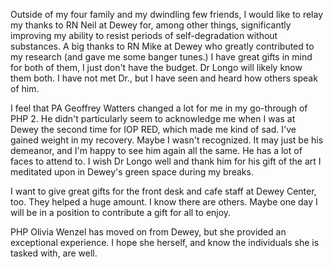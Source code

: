 Outside of my four family and my dwindling few friends, I would like to relay my thanks to RN Neil at Dewey for, among other things, significantly improving my ability to resist periods of self-degradation without substances. A big thanks to RN Mike at Dewey who greatly contributed to my research (and gave me some banger tunes.) I have great gifts in mind for both of them, I just don't have the budget. Dr Longo will likely know them both. I have not met Dr., but I have seen and heard how others speak of him.   

I feel that PA Geoffrey Watters changed a lot for me in my go-through of PHP 2. He didn't particularly seem to acknowledge me when I was at Dewey the second time for IOP RED, which made me kind of sad. I've gained weight in my recovery. Maybe I wasn't recognized. It may just be his demeanor, and I'm happy to see him again all the same. He has a lot of faces to attend to. I wish Dr Longo well and thank him for his gift of the art I meditated upon in Dewey's green space during my breaks. 

I want to give great gifts for the front desk and cafe staff at Dewey Center, too. They helped a huge amount. I know there are others. Maybe one day I will be in a position to contribute a gift for all to enjoy.

PHP Olivia Wenzel has moved on from Dewey, but she provided an exceptional experience. I hope she herself, and know the individuals she is tasked with, are well.
